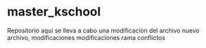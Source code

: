 # master_kschool
Repositorio
aquí se lleva a cabo una modificación del archivo
nuevo archivo, modificaciones
modificaciones rama conflictos
